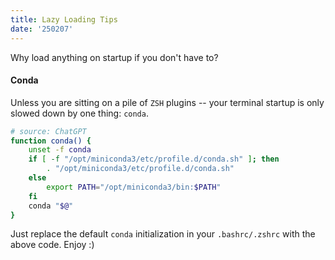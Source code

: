```yaml
---
title: Lazy Loading Tips
date: '250207'
---
```


Why load anything on startup if you don't have to?

#### Conda

Unless you are sitting on a pile of `ZSH` plugins -- your terminal startup is only slowed down by one thing: `conda`.

```bash
# source: ChatGPT
function conda() {
    unset -f conda
    if [ -f "/opt/miniconda3/etc/profile.d/conda.sh" ]; then
        . "/opt/miniconda3/etc/profile.d/conda.sh"
    else
        export PATH="/opt/miniconda3/bin:$PATH"
    fi
    conda "$@"
}
```

Just replace the default `conda` initialization in your `.bashrc/.zshrc` with the above code. Enjoy :)
